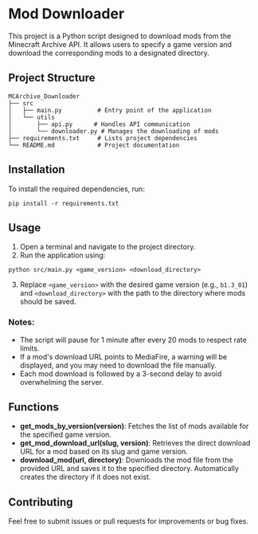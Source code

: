 # Mod Downloader

This project is a Python script designed to download mods from the Minecraft Archive API. It allows users to specify a game version and download the corresponding mods to a designated directory.

## Project Structure

```
MCArchive_Downloader
├── src
│   ├── main.py          # Entry point of the application
│   └── utils
│       ├── api.py      # Handles API communication
│       └── downloader.py # Manages the downloading of mods
├── requirements.txt     # Lists project dependencies
└── README.md            # Project documentation
```

## Installation

To install the required dependencies, run:

```
pip install -r requirements.txt
```

## Usage

1. Open a terminal and navigate to the project directory.
2. Run the application using:

```
python src/main.py <game_version> <download_directory>
```

3. Replace `<game_version>` with the desired game version (e.g., `b1.3_01`) and `<download_directory>` with the path to the directory where mods should be saved.

### Notes:
- The script will pause for 1 minute after every 20 mods to respect rate limits.
- If a mod's download URL points to MediaFire, a warning will be displayed, and you may need to download the file manually.
- Each mod download is followed by a 3-second delay to avoid overwhelming the server.

## Functions

- **get_mods_by_version(version)**: Fetches the list of mods available for the specified game version.
- **get_mod_download_url(slug, version)**: Retrieves the direct download URL for a mod based on its slug and game version.
- **download_mod(url, directory)**: Downloads the mod file from the provided URL and saves it to the specified directory. Automatically creates the directory if it does not exist.

## Contributing

Feel free to submit issues or pull requests for improvements or bug fixes.